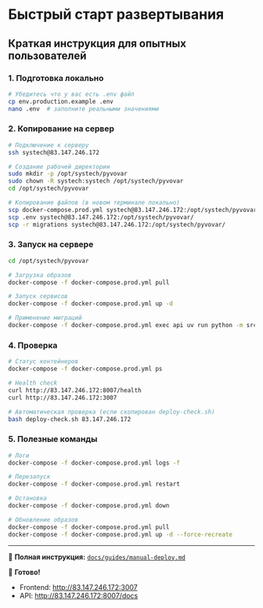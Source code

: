 # Быстрый старт развертывания

## Краткая инструкция для опытных пользователей

### 1. Подготовка локально

```bash
# Убедитесь что у вас есть .env файл
cp env.production.example .env
nano .env  # заполните реальными значениями
```

### 2. Копирование на сервер

```bash
# Подключение к серверу
ssh systech@83.147.246.172

# Создание рабочей директории
sudo mkdir -p /opt/systech/pyvovar
sudo chown -R systech:systech /opt/systech/pyvovar
cd /opt/systech/pyvovar

# Копирование файлов (в новом терминале локально)
scp docker-compose.prod.yml systech@83.147.246.172:/opt/systech/pyvovar/
scp .env systech@83.147.246.172:/opt/systech/pyvovar/
scp -r migrations systech@83.147.246.172:/opt/systech/pyvovar/
```

### 3. Запуск на сервере

```bash
cd /opt/systech/pyvovar

# Загрузка образов
docker-compose -f docker-compose.prod.yml pull

# Запуск сервисов
docker-compose -f docker-compose.prod.yml up -d

# Применение миграций
docker-compose -f docker-compose.prod.yml exec api uv run python -m src.migrations
```

### 4. Проверка

```bash
# Статус контейнеров
docker-compose -f docker-compose.prod.yml ps

# Health check
curl http://83.147.246.172:8007/health
curl http://83.147.246.172:3007

# Автоматическая проверка (если скопирован deploy-check.sh)
bash deploy-check.sh 83.147.246.172
```

### 5. Полезные команды

```bash
# Логи
docker-compose -f docker-compose.prod.yml logs -f

# Перезапуск
docker-compose -f docker-compose.prod.yml restart

# Остановка
docker-compose -f docker-compose.prod.yml down

# Обновление образов
docker-compose -f docker-compose.prod.yml pull
docker-compose -f docker-compose.prod.yml up -d --force-recreate
```

---

📖 **Полная инструкция:** [`docs/guides/manual-deploy.md`](../../docs/guides/manual-deploy.md)

🚀 **Готово!**
- Frontend: http://83.147.246.172:3007
- API: http://83.147.246.172:8007/docs

